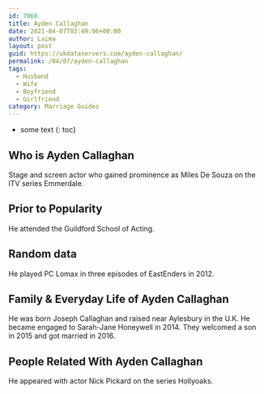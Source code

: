 ```yaml
---
id: 7060
title: Ayden Callaghan
date: 2021-04-07T02:49:06+00:00
author: Laima
layout: post
guid: https://ukdataservers.com/ayden-callaghan/
permalink: /04/07/ayden-callaghan
tags:
  - Husband
  - Wife
  - Boyfriend
  - Girlfriend
category: Marriage Guides
---
```


* some text
{: toc}


## Who is Ayden Callaghan
                  
                  
                  
Stage and screen actor who gained prominence as Miles De Souza on the ITV series Emmerdale.
                  
              
            
              
            
                
                
                
## Prior to Popularity
                  
                  
                  
He attended the Guildford School of Acting.
                  
              
            
              
            
                
                
                
## Random data
                  
                  
                  
He played PC Lomax in three episodes of EastEnders in 2012.
                  
              
            
              
            
                
                
                
## Family & Everyday Life of Ayden Callaghan
                  
                  
                  
He was born Joseph Callaghan and raised near Aylesbury in the U.K. He became engaged to Sarah-Jane Honeywell in 2014. They welcomed a son in 2015 and got married in 2016.
                  
              
            
              
            
                
                
                
## People Related With Ayden Callaghan
                  
                  
                  
He appeared with actor Nick Pickard on the series Hollyoaks.
                  
              
            
              
            
                
              
            
              
              
            
            
              
            
          
          
          